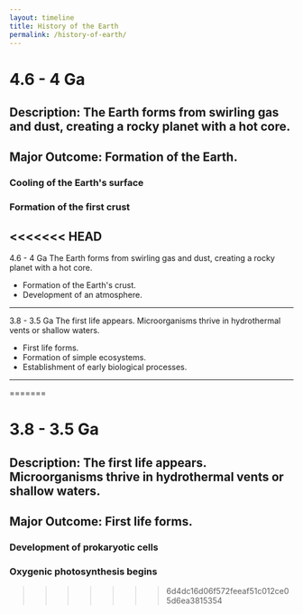 ```yaml
---
layout: timeline
title: History of the Earth
permalink: /history-of-earth/
---
```


# 4.6 - 4 Ga
## Description: The Earth forms from swirling gas and dust, creating a rocky planet with a hot core.
## Major Outcome: Formation of the Earth.
### Cooling of the Earth's surface
### Formation of the first crust

<<<<<<< HEAD
---
4.6 - 4 Ga
The Earth forms from swirling gas and dust, creating a rocky planet with a hot core.
- Formation of the Earth's crust.
- Development of an atmosphere.
---
3.8 - 3.5 Ga
The first life appears. Microorganisms thrive in hydrothermal vents or shallow waters.
- First life forms.
- Formation of simple ecosystems.
- Establishment of early biological processes.
---

=======
# 3.8 - 3.5 Ga
## Description: The first life appears. Microorganisms thrive in hydrothermal vents or shallow waters.
## Major Outcome: First life forms.
### Development of prokaryotic cells
### Oxygenic photosynthesis begins
>>>>>>> 6d4dc16d06f572feeaf51c012ce05d6ea3815354
